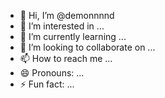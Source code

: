- 👋 Hi, I’m @demonnnnd
- 👀 I’m interested in ...
- 🌱 I’m currently learning ...
- 💞️ I’m looking to collaborate on ...
- 📫 How to reach me ...
- 😄 Pronouns: ...
- ⚡ Fun fact: ...

<!---
demonnnnd/demonnnnd is a ✨ special ✨ repository because its `README.md` (this file) appears on your GitHub profile.
You can click the Preview link to take a look at your changes.
--->
